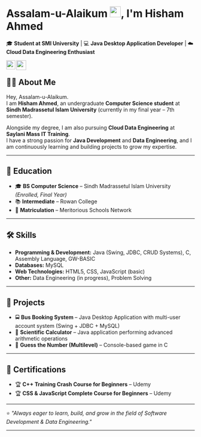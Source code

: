 # Assalam-u-Alaikum <img src="https://github.com/TheDudeThatCode/TheDudeThatCode/blob/master/Assets/Hi.gif" width="29px" height= "29">, I'm Hisham Ahmed  

🎓 **Student at SMI University** | 💻 **Java Desktop Application Developer** | ☁️ **Cloud Data Engineering Enthusiast**  


<a href="https://www.linkedin.com/in/hisham-ahmed-316902260/" target="_blank" rel="noopener noreferrer">
  <img align="left" width="24px" src="https://cdn2.iconfinder.com/data/icons/social-media-2285/512/1_Linkedin_unofficial_colored_svg-256.png"  />
</a>

<a href="mailto:programmer05102@gmail.com" target="_blank" rel="noopener noreferrer">
  <img align="left" width="26px" src="https://cdn1.iconfinder.com/data/icons/google-new-logos-1/32/gmail_new_logo-256.png" />
</a>

<br>

## 👨‍💻 About Me
Hey, Assalam-u-Alaikum.  
I am **Hisham Ahmed**, an undergraduate **Computer Science student** at **Sindh Madrassetul Islam University** (currently in my final year – 7th semester).  

Alongside my degree, I am also pursuing **Cloud Data Engineering** at **Saylani Mass IT Training**.  
I have a strong passion for **Java Development** and **Data Engineering**, and I am continuously learning and building projects to grow my expertise.  

---

## 🏫 Education
- 🎓 **BS Computer Science** – Sindh Madrassetul Islam University *(Enrolled, Final Year)*  
- 📚 **Intermediate** – Rowan College  
- 🏫 **Matriculation** – Meritorious Schools Network  

---

## 🛠 Skills
- **Programming & Development:** Java (Swing, JDBC, CRUD Systems), C, Assembly Language, GW-BASIC  
- **Databases:** MySQL  
- **Web Technologies:** HTML5, CSS, JavaScript (basic)  
- **Other:** Data Engineering (in progress), Problem Solving  

---

## 🧩 Projects
- 🚍 **Bus Booking System** – Java Desktop Application with multi-user account system (Swing + JDBC + MySQL)  
- 🧮 **Scientific Calculator** – Java application performing advanced arithmetic operations  
- 🎲 **Guess the Number (Multilevel)** – Console-based game in C  

---

## 📜 Certifications
- 🏆 **C++ Training Crash Course for Beginners** – Udemy  
- 🏆 **CSS & JavaScript Complete Course for Beginners** – Udemy  

---

⭐️ *"Always eager to learn, build, and grow in the field of Software Development & Data Engineering."*


---

